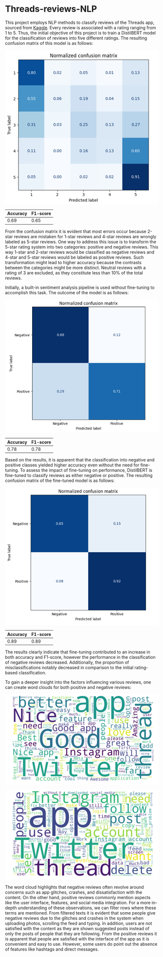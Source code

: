 # Threads-reviews-NLP

This project employs NLP methods to classify reviews of the Threads app, sourced from [Kaggle](https://www.kaggle.com/datasets/saloni1712/threads-an-instagram-app-reviews). Every review is associated with a rating ranging from 1 to 5. Thus, the initial objective of this project is to train a DistilBERT model for the classification of reviews into five different ratings. The resulting confusion matrix of this model is as follows:

![image](images/CM_ratings.png)

| Accuracy | F1-score | 
|----------|----------|
| 0.69     | 0.65     | 

From the confusion matrix it is evident that most errors occur because 2-star reviews are mistaken for 1-star reviews and 4-star reviews are wrongly labeled as 5-star reviews. One way to address this issue is to transform the 5-star rating system into two categories: positive and negative reviews. This way 1-star and 2-star reviews would be classified as negative reviews and 4-star and 5-star reviews would be labeled as positive reviews. Such transformation might lead to higher accuracy because the contrasts between the categories might be more distinct. Neutral reviews with a rating of 3 are excluded, as they constitute less than 10% of the total reviews.

Initially, a built-in sentiment analysis pipeline is used without fine-tuning to accomplish this task. The outcome of the model is as follows:

![image](images/CM_sentiment_built_in.png)

| Accuracy | F1-score | 
|----------|----------|
| 0.78     | 0.78     | 

Based on the results, it is apparent that the classification into negative and positive classes yielded higher accuracy even without the need for fine-tuning. To assess the impact of fine-tuning on performance, DistilBERT is fine-tuned to classify reviews as either negative or positive. The resulting confusion matrix of the fine-tuned model is as follows:

![image](images/CM_sentiment_fine_tune.png)

| Accuracy | F1-score | 
|----------|----------|
| 0.89     | 0.89     | 

The results clearly indicate that fine-tuning contributed to an increase in both accuracy and F1-score, however the performance in the classification of negative reviews decreased. Additionally, the proportion of misclassifications notably decreased in comparison to the initial rating-based classification.

To gain a deeper insight into the factors influencing various reviews, one can create word clouds for both positive and negative reviews:

![image](images/positive.png)

![image](images/negative.png)

The word cloud highlights that negative reviews often revolve around concerns such as app glitches, crashes, and dissatisfaction with the content. On the other hand, positive reviews commonly mention aspects like the user interface, features, and social media integration. For a more in-depth understanding of these observations, we can filter rows where these terms are mentioned. From filtered texts it is evident that some people give negative reviews due to the glitches and crashes in the system when uploading photos, scrolling the feed and typing. In addition, users are not satisfied with the content as they are shown suggested posts instead of only the posts of people that they are following. From the positive reviews it is apparent that people are satisfied with the interface of the app as it is convenient and easy to use. However, some users do point out the absence of features like hashtags and direct messages.